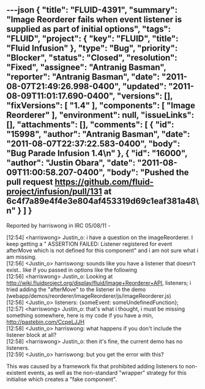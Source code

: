 ---json
{
  "title": "FLUID-4391",
  "summary": "Image Reorderer fails when event listener is supplied as part of initial options",
  "tags": "FLUID",
  "project": {
    "key": "FLUID",
    "title": "Fluid Infusion"
  },
  "type": "Bug",
  "priority": "Blocker",
  "status": "Closed",
  "resolution": "Fixed",
  "assignee": "Antranig Basman",
  "reporter": "Antranig Basman",
  "date": "2011-08-07T21:49:26.998-0400",
  "updated": "2011-08-09T11:01:17.690-0400",
  "versions": [],
  "fixVersions": [
    "1.4"
  ],
  "components": [
    "Image Reorderer"
  ],
  "environment": null,
  "issueLinks": [],
  "attachments": [],
  "comments": [
    {
      "id": "15998",
      "author": "Antranig Basman",
      "date": "2011-08-07T22:37:22.583-0400",
      "body": "Bug Parade Infusion 1.4\n"
    },
    {
      "id": "16000",
      "author": "Justin Obara",
      "date": "2011-08-09T11:00:58.207-0400",
      "body": "Pushed the pull request <https://github.com/fluid-project/infusion/pull/131> at 6c4f7a89e4f4e3e804af453319d69c1eaf381a48\n"
    }
  ]
}
---
Reported by harriswong in IRC 05/08/11 -&#x20;

\[12:54] \<harriswong> Justin\_o: i have a question on the imageReorderer.  I keep getting a " ASSERTION FAILED:  Listener registered for event afterMove which is not defined for this component" and i am not sure what i am missing.\
\[12:56] \<Justin\_o> harriswong: sounds like you have a listener that doesn't exist.. like if you passed in options like the following\
\[12:56] \<harriswong> Justin\_o: Looking at <http://wiki.fluidproject.org/display/fluid/Image+Reorderer+API>, listeners; i tried adding the "afterMove" to the listener in the demo (webapp/demos/reorderer/imageReorderer/js/imageReorderer.js)\
\[12:56] \<Justin\_o> listeners: {someEvent: someUndefinedFunction};\
\[12:57] \<harriswong> Justin\_o: that's what i thought, i must be missing something somewhere, here is my code if you have a min, <http://pastebin.com/CcpeLJJH>\
\[12:58] \<Justin\_o> harriswong: what happens if you don't include the listener block at all?\
\[12:58] \<harriswong> Justin\_o: then it's fine, the current demo has no listeners.\
\[12:59] \<Justin\_o> harriswong: but you get the error with this?

This was caused by a framework fix that prohibited adding listeners to non-existent events, as well as the non-standard "wrapper" strategy for this initialise which creates a "fake component".

        